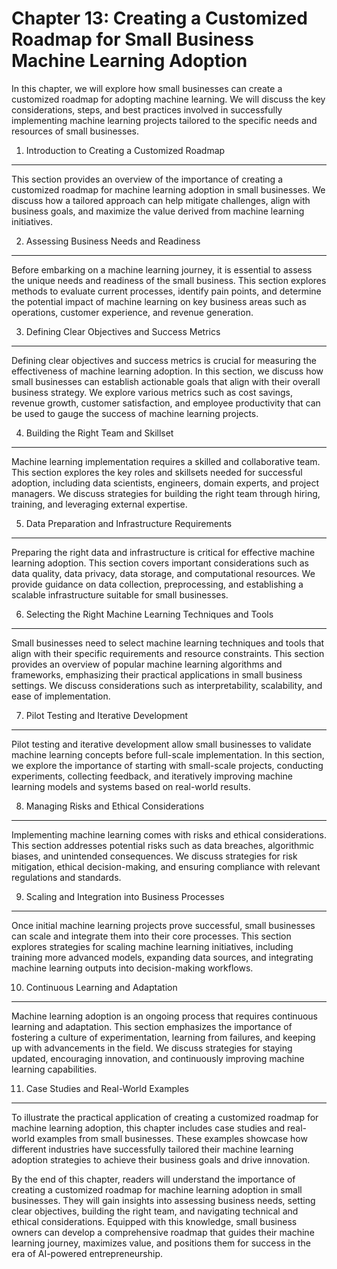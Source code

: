 Chapter 13: Creating a Customized Roadmap for Small Business Machine Learning Adoption
======================================================================================

In this chapter, we will explore how small businesses can create a customized roadmap for adopting machine learning. We will discuss the key considerations, steps, and best practices involved in successfully implementing machine learning projects tailored to the specific needs and resources of small businesses.

1. Introduction to Creating a Customized Roadmap
------------------------------------------------

This section provides an overview of the importance of creating a customized roadmap for machine learning adoption in small businesses. We discuss how a tailored approach can help mitigate challenges, align with business goals, and maximize the value derived from machine learning initiatives.

2. Assessing Business Needs and Readiness
-----------------------------------------

Before embarking on a machine learning journey, it is essential to assess the unique needs and readiness of the small business. This section explores methods to evaluate current processes, identify pain points, and determine the potential impact of machine learning on key business areas such as operations, customer experience, and revenue generation.

3. Defining Clear Objectives and Success Metrics
------------------------------------------------

Defining clear objectives and success metrics is crucial for measuring the effectiveness of machine learning adoption. In this section, we discuss how small businesses can establish actionable goals that align with their overall business strategy. We explore various metrics such as cost savings, revenue growth, customer satisfaction, and employee productivity that can be used to gauge the success of machine learning projects.

4. Building the Right Team and Skillset
---------------------------------------

Machine learning implementation requires a skilled and collaborative team. This section explores the key roles and skillsets needed for successful adoption, including data scientists, engineers, domain experts, and project managers. We discuss strategies for building the right team through hiring, training, and leveraging external expertise.

5. Data Preparation and Infrastructure Requirements
---------------------------------------------------

Preparing the right data and infrastructure is critical for effective machine learning adoption. This section covers important considerations such as data quality, data privacy, data storage, and computational resources. We provide guidance on data collection, preprocessing, and establishing a scalable infrastructure suitable for small businesses.

6. Selecting the Right Machine Learning Techniques and Tools
------------------------------------------------------------

Small businesses need to select machine learning techniques and tools that align with their specific requirements and resource constraints. This section provides an overview of popular machine learning algorithms and frameworks, emphasizing their practical applications in small business settings. We discuss considerations such as interpretability, scalability, and ease of implementation.

7. Pilot Testing and Iterative Development
------------------------------------------

Pilot testing and iterative development allow small businesses to validate machine learning concepts before full-scale implementation. In this section, we explore the importance of starting with small-scale projects, conducting experiments, collecting feedback, and iteratively improving machine learning models and systems based on real-world results.

8. Managing Risks and Ethical Considerations
--------------------------------------------

Implementing machine learning comes with risks and ethical considerations. This section addresses potential risks such as data breaches, algorithmic biases, and unintended consequences. We discuss strategies for risk mitigation, ethical decision-making, and ensuring compliance with relevant regulations and standards.

9. Scaling and Integration into Business Processes
--------------------------------------------------

Once initial machine learning projects prove successful, small businesses can scale and integrate them into their core processes. This section explores strategies for scaling machine learning initiatives, including training more advanced models, expanding data sources, and integrating machine learning outputs into decision-making workflows.

10. Continuous Learning and Adaptation
--------------------------------------

Machine learning adoption is an ongoing process that requires continuous learning and adaptation. This section emphasizes the importance of fostering a culture of experimentation, learning from failures, and keeping up with advancements in the field. We discuss strategies for staying updated, encouraging innovation, and continuously improving machine learning capabilities.

11. Case Studies and Real-World Examples
----------------------------------------

To illustrate the practical application of creating a customized roadmap for machine learning adoption, this chapter includes case studies and real-world examples from small businesses. These examples showcase how different industries have successfully tailored their machine learning adoption strategies to achieve their business goals and drive innovation.

By the end of this chapter, readers will understand the importance of creating a customized roadmap for machine learning adoption in small businesses. They will gain insights into assessing business needs, setting clear objectives, building the right team, and navigating technical and ethical considerations. Equipped with this knowledge, small business owners can develop a comprehensive roadmap that guides their machine learning journey, maximizes value, and positions them for success in the era of AI-powered entrepreneurship.
